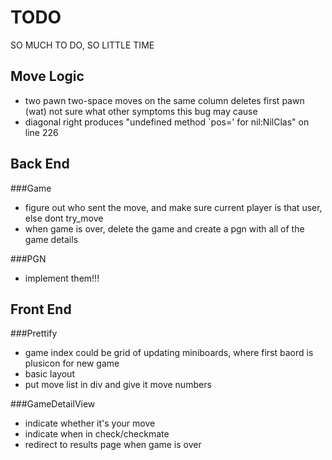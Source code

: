 TODO
====
SO MUCH TO DO, SO LITTLE TIME

Move Logic
----------
* two pawn two-space moves on the same column deletes first pawn (wat) not sure what other symptoms this bug may cause
* diagonal right produces "undefined method `pos=' for nil:NilClas" on line 226

Back End
--------
###Game
* figure out who sent the move, and make sure current player is that user, else dont try_move
* when game is over, delete the game and create a pgn with all of the game details

###PGN
* implement them!!!

Front End
---------

###Prettify
* game index could be grid of updating miniboards, where first baord is plusicon for new game
* basic layout
* put move list in div and give it move numbers

###GameDetailView
* indicate whether it's your move
* indicate when in check/checkmate
* redirect to results page when game is over
